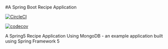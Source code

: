 #A Spring Boot Recipe Application

[![CircleCI](https://circleci.com/gh/jsjackson263/jsj-mongo-recipe-app.svg?style=svg)](https://circleci.com/gh/jsjackson263/jsj-mongo-recipe-app)

[![codecov](https://codecov.io/gh/jsjackson263/jsj-mongo-recipe-app/branch/master/graph/badge.svg)](https://codecov.io/gh/jsjackson263/jsj-mongo-recipe-app)

A Spring5 Recipe Application Using MongoDB - an example application built using Spring Framework 5

